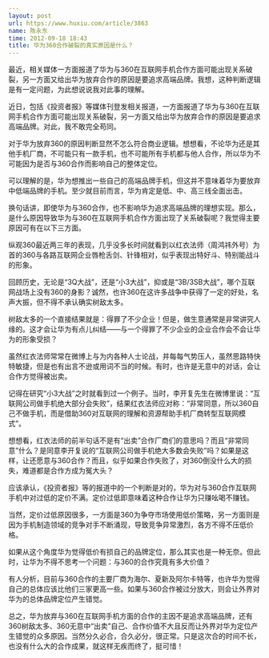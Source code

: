 ```yaml
---
layout: post
url: https://www.huxiu.com/article/3863
name: 陈永东
time: 2012-09-18 18:43
title: 华为360合作破裂的真实原因是什么？
---
```

最近，相关媒体一方面报道了华为与360在互联网手机合作方面可能出现关系破裂，另一方面又给出华为放弃合作的原因是要追求高端品牌。我想，这种判断逻辑是有一定问题，为此想说说我对此事的理解。

近日，包括《投资者报》等媒体刊登发相关报道，一方面报道了华为与360在互联网手机合作方面可能出现关系破裂，另一方面又给出华为放弃合作的原因是要追求高端品牌。对此，我不敢完全苟同。

对于华为放弃360的原因判断显然不怎么符合商业逻辑。想想看，不论华为还是其他手机厂商，不可能只有一款手机，也不可能所有手机都与他人合作，所以华为不可能因为是否与360合作而影响自己的整体定位。

可以理解的是，华为想推出一些自己的高端品牌手机，但这并不意味着华为要放弃中低端品牌的手机。至少就目前而言，华为肯定是低、中、高三线全面出击。

换句话讲，即使华为与360合作，也不影响华为追求高端品牌的理想实现。那么，是什么原因导致华为与360在互联网手机合作方面出现了关系破裂呢？我觉得主要原因可有在以下三方面。

纵观360最近两三年的表现，几乎没多长时间就看到以红衣法师（周鸿祎外号）为首的360与各路互联网企业唇枪舌剑、针锋相对，似乎表现出特好斗、特别能战斗的形象。

回顾历史，无论是“3Q大战”，还是“小3大战”，抑或是“3B/3SB大战”，哪个互联网战场上没有360的身影？诚然，也许360在这许多战争中获得了一定的好处，名声大振，但不得不承认确实树敌太多。

树敌太多的一个直接结果就是：得罪了不少企业！但是，做生意通常是非常讲究人缘的。这才会让华为有点儿纠结——与一个得罪了不少企业的企业合作会不会让华为的形象受损？

虽然红衣法师常常在微博上与为内各种人士论战，并每每气势压人，虽然思路特快特敏捷，但是也有出言不逊或用词不当的时候。有时，也许是无意中的对话，会让合作方觉得被出卖。

记得在研究“小3大战”之时就看到过一个例子。当时，李开复先生在微博里说：“互联网公司做手机绝大部分会失败”，结果红衣法师应对称：“非常同意，所以360自己不做手机，而是借助360对互联网的理解和资源帮助手机厂商转型互联网模式”。

想想看，红衣法师的前半句话不是有“出卖”合作厂商们的意思吗？而且“非常同意”什么？是同意李开复说的“互联网公司做手机绝大多数会失败”吗？如果是这样，让还愿意与360合作？而且，似乎如果合作失败了，对360倒没什么大的损失，难道都是合作方成为冤大头？

应该承认，《投资者报》等的报道中的一个判断是对的，华为对与360合作互联网手机中对过低的定价不满。定价过低即意味着这种合作让华为只赚吆喝不赚钱。

当然，定价过低原因很多，一方面是360为争夺市场使用低价策略，另一方面则是因为手机制造领域的竞争对手不断涌现，导致竞争异常激烈，各方不得不压低价格。

如果从这个角度华为觉得低价有损自己的品牌定位，那么其实也是一种无奈。但此时，让华为不得不思考一个问题：与360的合作究竟有多大价值？

有人分析，目前与360合作的主要厂商为海尔、夏新及阿尔卡特等，也许华为觉得自己的总体应该比他们三家更高一些。如果与360合作被过分放大，则会让外界对华为的总体品牌定位产生错觉。

总之，华为放弃与360在互联网手机方面的合作的主因不是追求高端品牌，还有360树敌太多、360无意中“出卖”自己、合作价值不大且反而让外界对华为定位产生错觉的众多原因。当然分久必合，合久必分，很正常。只是这次合的时间不长，也没有什么大的合作成果，就这样无疾而终了，挺可惜！


